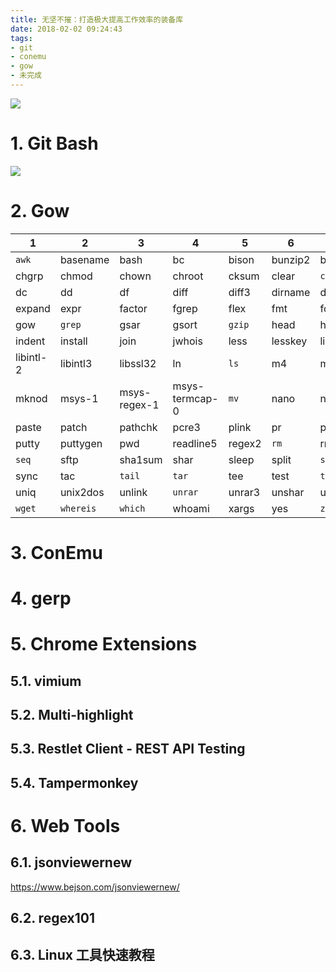 ```yaml
---
title: 无坚不摧：打造极大提高工作效率的装备库
date: 2018-02-02 09:24:43
tags:
- git
- conemu
- gow
- 未完成
---
```


![](https://wdd-images.oss-cn-shanghai.aliyuncs.com/20180202093814_7NNlq9_40-Reasons-to-Ban-Guns.jpeg)

# 1. Git Bash
![](https://wdd-images.oss-cn-shanghai.aliyuncs.com/20180202104601_8MoLOf_Screenshot.jpeg)


# 2. Gow

|     1     |     2     |      3       |       4        |   5    |    6    |    7     |    8     |      9       |    10     |
| --------- | --------- | ------------ | -------------- | ------ | ------- | -------- | -------- | ------------ | --------- |
| `awk`     | basename  | bash         | bc             | bison  | bunzip2 | bzip2    | bzip2    | bzip2recover | `cat`     |
| chgrp     | chmod     | chown        | chroot         | cksum  | clear   | `cp`     | csplit   | `curl`       | cut       |
| dc        | dd        | df           | diff           | diff3  | dirname | dos2unix | du       | `egrep`      | env       |
| expand    | expr      | factor       | fgrep          | flex   | fmt     | fold     | gawk     | gdbm3        | gfind     |
| gow       | `grep`    | gsar         | gsort          | `gzip` | head    | history5 | hostid   | hostname     | id        |
| indent    | install   | join         | jwhois         | less   | lesskey | libcurl  | libeay32 | libiconv-2   | libidn-11 |
| libintl-2 | libintl3  | libssl32     | ln             | `ls`   | m4      | make     | md5sum   | mkdir        | mkfifo    |
| mknod     | msys-1    | msys-regex-1 | msys-termcap-0 | `mv`   | nano    | ncftp    | nl       | od           | pageant   |
| paste     | patch     | pathchk      | pcre3          | plink  | pr      | printenv | printf   | pscp         | psftp     |
| putty     | puttygen  | pwd          | readline5      | regex2 | `rm`    | rmdir    | `scp`    | sdiff        | sed       |
| `seq`     | sftp      | sha1sum      | shar           | sleep  | split   | `ssh`    | ssleay32 | su           | sum       |
| sync      | tac       | `tail`       | `tar`          | tee    | test    | `touch`  | tr       | uname        | unexpand  |
| uniq      | unix2dos  | unlink       | `unrar`        | unrar3 | unshar  | uudecode | uuencode | `vim`        | wc        |
| `wget`    | `whereis` | `which`      | whoami         | xargs  | yes     | `zip`    | zip32z64 |              |           |

# 3. ConEmu

# 4. gerp

# 5. Chrome Extensions

## 5.1. vimium

## 5.2. Multi-highlight

## 5.3. Restlet Client - REST API Testing

## 5.4. Tampermonkey

# 6. Web Tools

## 6.1. jsonviewernew

https://www.bejson.com/jsonviewernew/

## 6.2. regex101

## 6.3. Linux 工具快速教程
